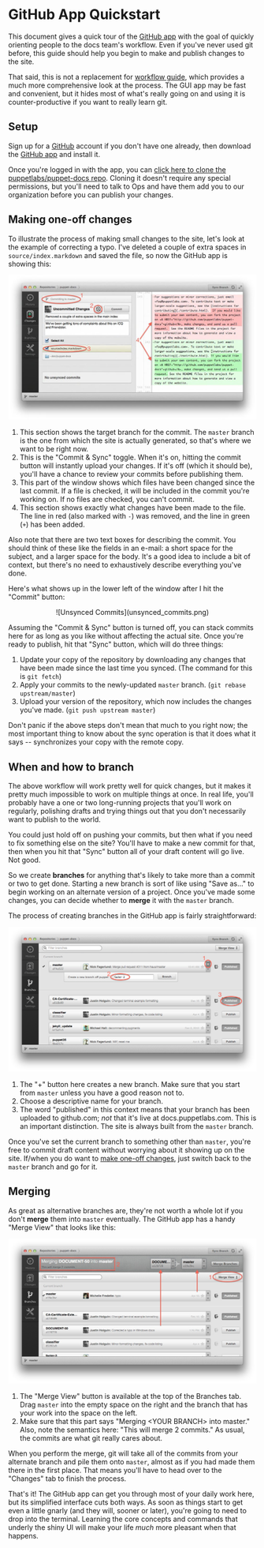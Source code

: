 # GitHub App Quickstart

This document gives a quick tour of the [GitHub app](https://mac.github.com/release-notes.html) with the goal of quickly orienting people to the docs team's workflow. Even if you've never used git before, this guide should help you begin to make and publish changes to the site.

That said, this is not a replacement for [workflow guide](workflow.markdown), which provides a much more comprehensive look at the process. The GUI app may be fast and convenient, but it hides most of what's really going on and using it is counter-productive if you want to really learn git.

## Setup

Sign up for a [GitHub](https://www.github.com) account if you don't have one already, then download the [GitHub app](https://mac.github.com/release-notes.html) and install it.

Once you're logged in with the app, you can [click here to clone the puppetlabs/puppet-docs repo](github-mac://openRepo/https://github.com/puppetlabs/puppet-docs). Cloning it doesn't require any special permissions, but you'll need to talk to Ops and have them add you to our organization before you can publish your changes.

## Making one-off changes

To illustrate the process of making small changes to the site, let's look at the example of correcting a typo. I've deleted a couple of extra spaces in `source/index.markdown` and saved the file, so now the GitHub app is showing this:

![Commit Dialog](commit_dialog.jpg)

  1. This section shows the target branch for the commit. The `master` branch is the one from which the site is actually generated, so that's where we want to be right now.
  2. This is the "Commit & Sync" toggle. When it's on, hitting the commit button will instantly upload your changes. If it's off (which it should be), you'll have a chance to review your commits before publishing them.
  3. This part of the window shows which files have been changed since the last commit. If a file is checked, it will be included in the commit you're working on. If no files are checked, you can't commit.
  4. This section shows exactly what changes have been made to the file. The line in red (also marked with `-`) was removed, and the line in green (`+`) has been added.

Also note that there are two text boxes for describing the commit. You should think of these like the fields in an e-mail: a short space for the subject, and a larger space for the body. It's a good idea to include a bit of context, but there's no need to exhaustively describe everything you've done.

Here's what shows up in the lower left of the window after I hit the "Commit" button:

<center> ![Unsynced Commits](unsynced_commits.png) </center>

Assuming the "Commit & Sync" button is turned off, you can stack commits here for as long as you like without affecting the actual site. Once you're ready to publish, hit that "Sync" button, which will do three things:

  1. Update your copy of the repository by downloading any changes that have been made since the last time you synced. (The command for this is `git fetch`)
  2. Apply your commits to the newly-updated `master` branch. (`git rebase upstream/master`)
  3. Upload your version of the repository, which now includes the changes you've made. (`git push upstream master`)

Don't panic if the above steps don't mean that much to you right now; the most important thing to know about the sync operation is that it does what it says -- synchronizes your copy with the remote copy.

## When and how to branch

The above workflow will work pretty well for quick changes, but it makes it pretty much impossible to work on multiple things at once. In real life, you'll probably have a one or two long-running projects that you'll work on regularly, polishing drafts and trying things out that you don't necessarily want to publish to the world.

You could just hold off on pushing your commits, but then what if you need to fix something else on the site? You'll have to make a new commit for that, then when you hit that "Sync" button all of your draft content will go live. Not good.

So we create **branches** for anything that's likely to take more than a commit or two to get done. Starting a new branch is sort of like using "Save as..." to begin working on an alternate version of a project. Once you've made some changes, you can decide whether to **merge** it with the `master` branch.

The process of creating branches in the GitHub app is fairly straightforward:

![Branching](branching.png)

  1. The "+" button here creates a new branch. Make sure that you start from `master` unless you have a good reason not to.
  2. Choose a descriptive name for your branch.
  3. The word "published" in this context means that your branch has been uploaded to github.com; *not* that it's live at docs.puppetlabs.com. This is an important distinction. The site is always built from the `master` branch.

Once you've set the current branch to something other than `master`, you're free to commit draft content without worrying about it showing up on the site. If/when you do want to [make one-off changes](#making-one-off-changes), just switch back to the `master` branch and go for it.

## Merging

As great as alternative branches are, they're not worth a whole lot if you don't **merge** them into `master` eventually. The GitHub app has a handy "Merge View" that looks like this:

![Merge View](merge_view.jpg)

  1. The "Merge View" button is available at the top of the Branches tab. Drag `master` into the empty space on the right and the branch that has your work into the space on the left.
  2. Make sure that this part says "Merging \<YOUR BRANCH\> into master." Also, note the semantics here: "This will merge 2 commits." As usual, the commits are what git really cares about.

When you perform the merge, git will take all of the commits from your alternate branch and pile them onto `master`, almost as if you had made them there in the first place. That means you'll have to head over to the "Changes" tab to finish the process.

That's it! The GitHub app can get you through most of your daily work here, but its simplified interface cuts both ways. As soon as things start to get even a little gnarly (and they will, sooner or later), you're going to need to drop into the terminal. Learning the core concepts and commands that underly the shiny UI will make your life *much* more pleasant when that happens.
